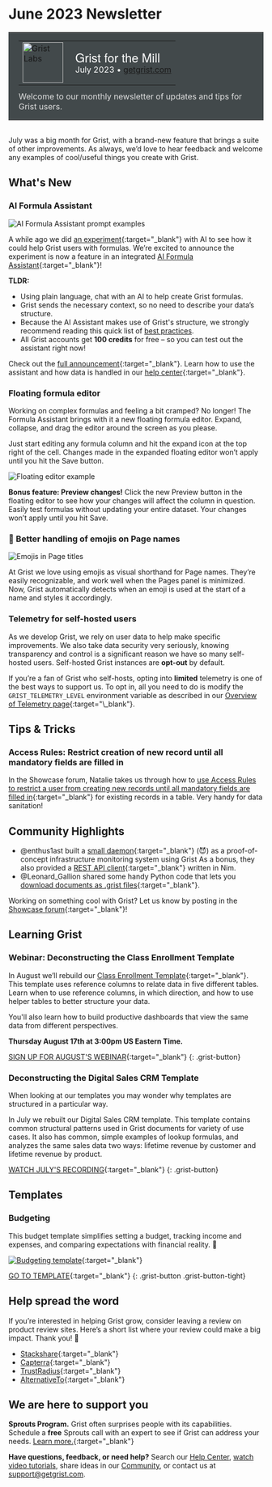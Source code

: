 # June 2023 Newsletter

<style>
  /* restore some poorly overridden defaults */
  .newsletter-header .table {
    background-color: initial;
    border: initial;
  }
  .newsletter-header .table > tbody > tr > td {
    padding: initial;
    border: initial;
    vertical-align: initial;
  }
  .newsletter-header img.header-img {
    padding: initial;
    max-width: initial;
    display: initial;
    padding: initial;
    line-height: initial;
    background-color: initial;
    border: initial;
    border-radius: initial;
    margin: initial;
  }

  /* copy newsletter styles, with a prefix for sufficient specificity */
  .newsletter-header .header {
    border: none;
    padding: 0;
    margin: 0;
  }
  .newsletter-header table > tbody > tr > td.header-image {
    width: 80px;
    padding-right: 16px;
  }
  .newsletter-header table > tbody > tr > td.header-text {
    background-color: #42494B;
    padding: 16px 20px;
  }
  .newsletter-header table.header-top {
    border: none;
    padding: 0;
    margin: 0;
    width: 100%;
  }
  .header-title {
    font-family: Helvetica Neue, Helvetica, Arial, sans-serif;
    font-size: 24px;
    line-height: 28px;
    color: #FFFFFF;
  }
  .header-month {
    color: #FFFFFF;
  }
  .header-welcome {
    margin-top: 12px;
    color: #FFFFFF;
  }
  .newsletter-summary {
    background-color: #e3fff5;
    margin: 0;
    padding: 10px;
  }
  .newsletter-summary-header {
    text-align: center;
    padding-bottom: 10px;
    border-bottom: 1px solid lightgrey;
  }
  .newsletter-summary ul {
    padding-left: 20px;
  }
  .newsletter-summary li {
    margin-bottom: 10px;
  }
  .newsletter-summary li p {
    margin: 0px
  }
</style>
<div class="newsletter-header">
<table class="header" cellpadding="0" cellspacing="0" border="0"><tr>
  <td class="header-text">
    <table class="header-top"><tr>
      <td class="header-image">
        <a href="https://www.getgrist.com">
          <img class="header-img" src="/images/newsletters/grist-labs.png" width="80" height="80" alt="Grist Labs" border="0">
        </a>
      </td>
      <td class="header-top-text">
        <div class="header-title">Grist for the Mill</div>
        <div class="header-month">July 2023
          &#8226; <a href="https://www.getgrist.com/">getgrist.com</a></div>
      </td>
    </tr></table>
    <div class="header-welcome" style="color: #e0e0e0;">
      Welcome to our monthly newsletter of updates and tips for Grist users.
    </div>
  </td>
</tr></table>
</div>

<br />

July was a big month for Grist, with a brand-new feature that brings a suite of other improvements. As always, we’d love to hear feedback and welcome any examples of cool/useful things you create with Grist.

## What's New

### AI Formula Assistant

![AI Formula Assistant prompt examples](../images/newsletters/2023-07/email-hero.gif)

A while ago we did [an experiment](https://www.getgrist.com/blog/ai-formula-generation-experiment/){:target="\_blank"} with AI to see how it could help Grist users with formulas. We’re excited to announce the experiment is now a feature in an integrated [AI Formula Assistant](https://www.getgrist.com/ai-formula-assistant/){:target="\_blank"}!

**TLDR:**
- Using plain language, chat with an AI to help create Grist formulas.
- Grist sends the necessary context, so no need to describe your data’s structure.
- Because the AI Assistant makes use of Grist's structure, we strongly recommend reading this quick list of [best practices](https://support.getgrist.com/ai-assistant/#best-practices).
- All Grist accounts get **100 credits** for free – so you can test out the assistant right now!

Check out the [full announcement](https://www.getgrist.com/ai-formula-assistant/){:target="\_blank"}. Learn how to use the assistant and how data is handled in our [help center](https://support.getgrist.com/ai-assistant/){:target="\_blank"}.

### Floating formula editor

Working on complex formulas and feeling a bit cramped? No longer! The Formula Assistant brings with it a new floating formula editor. Expand, collapse, and drag the editor around the screen as you please.

Just start editing any formula column and hit the expand icon at the top right of the cell. Changes made in the expanded floating editor won’t apply until you hit the Save button.

![Floating editor example](../images/newsletters/2023-07/editor.gif)

**Bonus feature: Preview changes!** Click the new Preview button in the floating editor to see how your changes will affect the column in question. Easily test formulas without updating your entire dataset. Your changes won’t apply until you hit Save.

### 🤩 Better handling of emojis on Page names

![Emojis in Page titles](../images/newsletters/2023-07/emoji-full.png)

At Grist we love using emojis as visual shorthand for Page names. They’re easily recognizable, and work well when the Pages panel is minimized. Now, Grist automatically detects when an emoji is used at the start of a name and styles it accordingly.

### Telemetry for self-hosted users

As we develop Grist, we rely on user data to help make specific improvements. We also take data security very seriously, knowing transparency and control is a significant reason we have so many self-hosted users. Self-hosted Grist instances are **opt-out** by default.

If you’re a fan of Grist who self-hosts, opting into **limited** telemetry is one of the best ways to support us. To opt in, all you need to do is modify the `GRIST_TELEMETRY_LEVEL` environment variable as described in our [Overview of Telemetry page](https://support.getgrist.com/telemetry/#_top_){:target="\_blank"}. 

## Tips & Tricks

### Access Rules: Restrict creation of new record until all mandatory fields are filled in

In the Showcase forum, Natalie takes us through how to [use Access Rules to restrict a user from creating new records until all mandatory fields are filled in](https://community.getgrist.com/t/access-rules-restrict-creation-of-new-record-until-all-mandatory-fields-are-filled-in/2822){:target="\_blank"} for existing records in a table. Very handy for data sanitation!

## Community Highlights

- @enthus1ast built a [small daemon](https://community.getgrist.com/t/infrastructure-monitoring-with-grist/2866){:target="\_blank"} (😈) as a proof-of-concept infrastructure monitoring system using Grist
As a bonus, they also provided a [REST API client](https://community.getgrist.com/t/grist-api-client-for-nim-lang/2927){:target="\_blank"} written in Nim.
- @Leonard_Gallion shared some handy Python code that lets you [download documents as .grist files](https://community.getgrist.com/t/basic-python-code-to-download-documents-as-grist-files/2929){:target="\_blank"}.

Working on something cool with Grist? Let us know by posting in the [Showcase forum](https://community.getgrist.com/c/showcase/8){:target="\_blank"}!

## Learning Grist

### Webinar: Deconstructing the Class Enrollment Template

In August we’ll rebuild our [Class Enrollment Template](https://templates.getgrist.com/doc/afterschool-program){:target="\_blank"}. This template uses reference columns to relate data in five different tables. Learn when to use reference columns, in which direction, and how to use helper tables to better structure your data.

You'll also learn how to build productive dashboards that view the same data from different perspectives. 

**Thursday August 17th at 3:00pm US Eastern Time.**

[SIGN UP FOR AUGUST'S WEBINAR](https://www.getgrist.com/webinars/deconstructing-the-class-enrollment-template/?utm_source=support-newsletter&utm_medium=internal&utm_campaign=build-webinar&utm_term=august-2023&utm_content=){:target="\_blank"}
{: .grist-button}

### Deconstructing the Digital Sales CRM Template

When looking at our templates you may wonder why templates are structured in a particular way.

In July we rebuilt our Digital Sales CRM template. This template contains common structural patterns used in Grist documents for variety of use cases. It also has common, simple examples of lookup formulas, and analyzes the same sales data two ways: lifetime revenue by customer and lifetime revenue by product.

[WATCH JULY'S RECORDING](https://www.getgrist.com/webinars/webinar-common-structures-in-grist/){:target="\_blank"}
{: .grist-button}

## Templates

### Budgeting

This budget template simplifies setting a budget, tracking income and expenses, and comparing expectations with financial reality. 💸

[![Budgeting template](../images/newsletters/2023-07/budgeting-template.png)](https://templates.getgrist.com/9mWWYLe5PCZK/Personal-Budget){:target="\_blank"}

[GO TO TEMPLATE](https://templates.getgrist.com/9mWWYLe5PCZK/Personal-Budget){:target="\_blank"}
{: .grist-button .grist-button-tight}

## Help spread the word
If you’re interested in helping Grist grow, consider leaving a review on product review sites. Here’s a short list where your review could make a big impact. Thank you! 🙏

* [Stackshare](https://stackshare.io/getgrist){:target="\_blank"}
* [Capterra](https://www.capterra.com/p/232821/Grist/){:target="\_blank"}
* [TrustRadius](https://www.trustradius.com/products/grist/){:target="\_blank"}
* [AlternativeTo](https://alternativeto.net/software/grist/about/){:target="\_blank"}

## We are here to support you

**Sprouts Program.** Grist often surprises people with its capabilities. Schedule a **free** Sprouts call with an expert to see if Grist can address your needs. [Learn more.](https://www.getgrist.com/sprouts-program/){:target="\_blank"}

**Have questions, feedback, or need help?** Search our [Help Center](../index.md), [watch video
tutorials](https://www.youtube.com/channel/UCx0ioQrrC-bIrkmZ7ZULr0g/playlists), share ideas in our
[Community](https://community.getgrist.com), or contact us at <support@getgrist.com>.